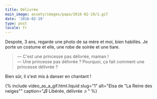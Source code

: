```yaml
---
title: Délivrée
main_image: assets/images/papa/2016-02-19/1.gif
date: '2016-02-19'
type: post
locale: fr
---
```


Despote, 3 ans, regarde une photo de sa mère et moi, bien habillés. Je porte un costume et elle, une robe de soirée et une tiare.

> — C'est une princesse pas délivrée, maman !  
> — Une princesse pas délivrée ? Pourquoi, ça fait comment une princesse délivrée ?

Bien sûr, il s'est mis à danser en chantant !

{% include video_as_a_gif.html.liquid
slug="1"
alt="Elsa de &quot;La Reine des neiges&quot;"
caption="♫ Libérée, délivrée ♬"
%}
